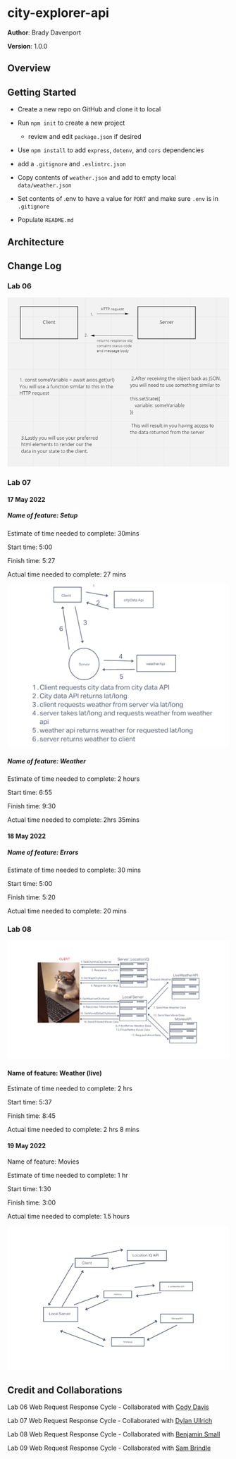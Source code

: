 # city-explorer-api

**Author**: Brady Davenport

**Version**: 1.0.0

## Overview
<!-- Provide a high level overview of what this application is and why you are building it, beyond the fact that it's an assignment for this class. (i.e. What's your problem domain?) -->

## Getting Started
<!-- What are the steps that a user must take in order to build this app on their own machine and get it running? -->

* Create a new repo on GitHub and clone it to local

* Run `npm init` to create a new project
  * review and edit `package.json` if desired

* Use `npm install` to add `express`, `dotenv`, and `cors` dependencies

* add a `.gitignore` and `.eslintrc.json`

* Copy contents of `weather.json` and add to empty local `data/weather.json`

* Set contents of .env to have a value for `PORT` and make sure `.env` is in `.gitignore`

* Populate `README.md`

## Architecture
<!-- Provide a detailed description of the application design. What technologies (languages, libraries, etc) you're using, and any other relevant design information. -->

## Change Log
<!-- Use this area to document the iterative changes made to your application as each feature is successfully implemented. Use time stamps. Here's an example:

01-01-2001 4:59pm - Application now has a fully-functional express server, with a GET route for the location resource. -->


### Lab 06

![lab06-wrrc](src/img/lab06-wrrc.png)

### Lab 07

#### 17 May 2022

##### Name of feature: Setup

Estimate of time needed to complete: 30mins

Start time: 5:00

Finish time: 5:27

Actual time needed to complete: 27 mins

![lab07-wrrc](src/img/lab07-wrrc.png)

##### Name of feature: Weather

Estimate of time needed to complete: 2 hours

Start time: 6:55

Finish time: 9:30

Actual time needed to complete: 2hrs 35mins

#### 18 May 2022

##### Name of feature: Errors

Estimate of time needed to complete: 30 mins

Start time: 5:00

Finish time:  5:20

Actual time needed to complete: 20 mins

### Lab 08

![lab08-wrrc](src/img/lab08-wrrc.png)

#### Name of feature: Weather (live)

Estimate of time needed to complete: 2 hrs

Start time: 5:37

Finish time: 8:45

Actual time needed to complete: 2 hrs 8 mins

#### 19 May 2022

Name of feature: Movies

Estimate of time needed to complete: 1 hr

Start time: 1:30

Finish time: 3:00

Actual time needed to complete: 1.5 hours

![lab09-wrrc](/src/img/lab09-wrrc.png)

## Credit and Collaborations

Lab 06 Web Request Response Cycle - Collaborated with [Cody Davis](https://github.com/Cozhee/)

Lab 07 Web Request Response Cycle - Collaborated with [Dylan Ullrich](https://github.com/GetUllrichorDieTrying)

Lab 08 Web Request Response Cycle - Collaborated with [Benjamin Small](https://github.com/BenjaminSmall94)

Lab 09 Web Request Response Cycle - Collaborated with [Sam Brindle](https://github.com/samBrindle)
